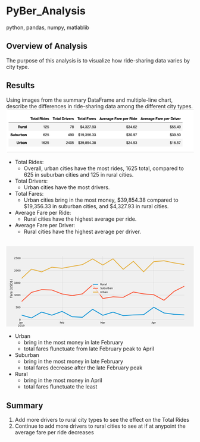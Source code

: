 # PyBer_Analysis
python, pandas, numpy, matlablib
## Overview of Analysis 
The purpose of this analysis is to visualize how ride-sharing data varies by city type.
## Results 
Using images from the summary DataFrame and multiple-line chart, describe the differences in ride-sharing data among the different city types.
<br>
![](https://github.com/gabrielavalos/PyBer_Analysis/blob/main/analysis/PyBer%20Summary%20DF.png)
<br>
* Total Rides:
  * Overall, urban cities have the most rides, 1625 total, compared to 625 in suburban cities and 125 in rural cities.
* Total Drivers:
  * Urban cities have the most drivers.
* Total Fares:
  * Urban cities bring in the most money, $39,854.38 compared to $19,356.33 in suburban cities, and $4,327.93 in rural cities.
* Average Fare per Ride:
  * Rural cities have the highest average per ride.
* Average Fare per Driver:
  * Rural cities have the highest average per driver.
  <br>
![](https://github.com/gabrielavalos/PyBer_Analysis/blob/main/analysis/PyBer_fare_summary.png)
<br>
* Urban 
  * bring in the most money in late February
  * total fares flunctuate from late February peak to April
* Suburban 
  * bring in the most money in late February
  * total fares decrease after the late February peak
* Rural 
  * bring in the most money in April
  * total fares flunctuate the least 
## Summary
1. Add more drivers to rural city types to see the effect on the Total Rides
2. Continue to add more drivers to rural cities to see at if at anypoint the average fare per ride decreases
